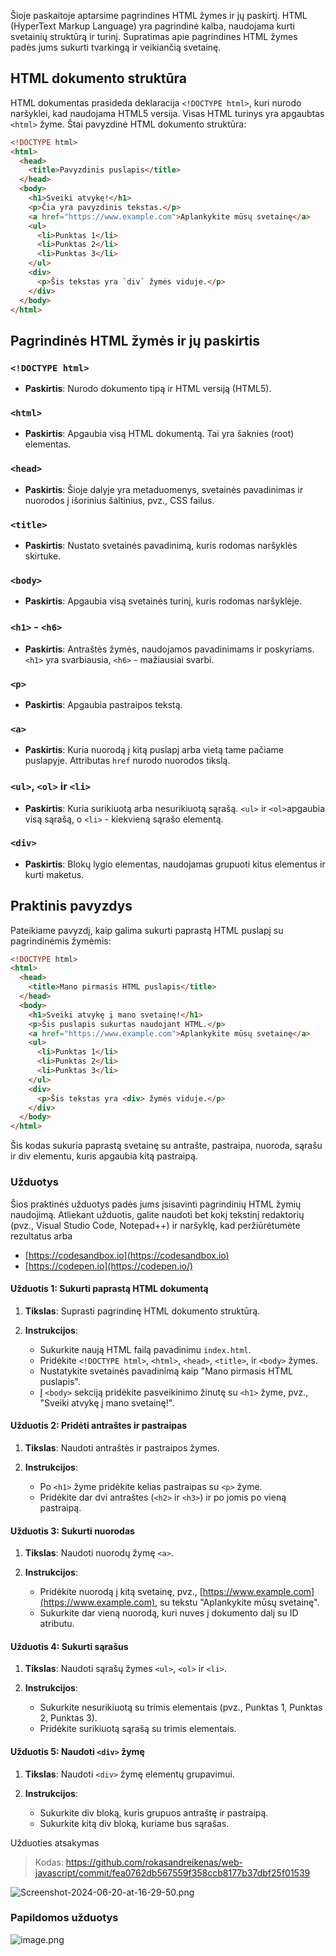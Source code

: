 

Šioje paskaitoje aptarsime pagrindines HTML žymes ir jų paskirtį. HTML (HyperText Markup Language) yra pagrindinė kalba, naudojama kurti svetainių struktūrą ir turinį. Supratimas apie pagrindines HTML žymes padės jums sukurti tvarkingą ir veikiančią svetainę.

## HTML dokumento struktūra

HTML dokumentas prasideda deklaracija `<!DOCTYPE html>`, kuri nurodo naršyklei, kad naudojama HTML5 versija. Visas HTML turinys yra apgaubtas `<html>` žyme. Štai pavyzdinė HTML dokumento struktūra:

```html
<!DOCTYPE html>
<html>
  <head>
    <title>Pavyzdinis puslapis</title>
  </head>
  <body>
    <h1>Sveiki atvykę!</h1>
    <p>Čia yra pavyzdinis tekstas.</p>
    <a href="https://www.example.com">Aplankykite mūsų svetainę</a>
    <ul>
      <li>Punktas 1</li>
      <li>Punktas 2</li>
      <li>Punktas 3</li>
    </ul>
    <div>
      <p>Šis tekstas yra `div` žymės viduje.</p>
    </div>
  </body>
</html>
```

## Pagrindinės HTML žymės ir jų paskirtis

### `<!DOCTYPE html>`

-   **Paskirtis**: Nurodo dokumento tipą ir HTML versiją (HTML5).

### `<html>`

-   **Paskirtis**: Apgaubia visą HTML dokumentą. Tai yra šaknies (root) elementas.

### `<head>`

-   **Paskirtis**: Šioje dalyje yra metaduomenys, svetainės pavadinimas ir nuorodos į išorinius šaltinius, pvz., CSS failus.

### `<title>`

-   **Paskirtis**: Nustato svetainės pavadinimą, kuris rodomas naršyklės skirtuke.

### `<body>`

-   **Paskirtis**: Apgaubia visą svetainės turinį, kuris rodomas naršyklėje.

### `<h1>` - `<h6>`

-   **Paskirtis**: Antraštės žymės, naudojamos pavadinimams ir poskyriams. `<h1>` yra svarbiausia, `<h6>` - mažiausiai svarbi.

### `<p>`

-   **Paskirtis**: Apgaubia pastraipos tekstą.

### `<a>`

-   **Paskirtis**: Kuria nuorodą į kitą puslapį arba vietą tame pačiame puslapyje. Attributas `href` nurodo nuorodos tikslą.

### `<ul>`, `<ol>` ir `<li>`

-   **Paskirtis**: Kuria surikiuotą arba nesurikiuotą sąrašą. `<ul>` ir `<ol>`apgaubia visą sąrašą, o `<li>` - kiekvieną sąrašo elementą.

### `<div>`

-   **Paskirtis**: Blokų lygio elementas, naudojamas grupuoti kitus elementus ir kurti maketus.

## Praktinis pavyzdys

Pateikiame pavyzdį, kaip galima sukurti paprastą HTML puslapį su pagrindinėmis žymėmis:



```html
<!DOCTYPE html>
<html>
  <head>
    <title>Mano pirmasis HTML puslapis</title>
  </head>
  <body>
    <h1>Sveiki atvykę į mano svetainę!</h1>
    <p>Šis puslapis sukurtas naudojant HTML.</p>
    <a href="https://www.example.com">Aplankykite mūsų svetainę</a>
    <ul>
      <li>Punktas 1</li>
      <li>Punktas 2</li>
      <li>Punktas 3</li>
    </ul>
    <div>
      <p>Šis tekstas yra <div> žymės viduje.</p>
    </div>
  </body>
</html>
```

Šis kodas sukuria paprastą svetainę su antrašte, pastraipa, nuoroda, sąrašu ir div elementu, kuris apgaubia kitą pastraipą.

### Užduotys

Šios praktinės užduotys padės jums įsisavinti pagrindinių HTML žymių naudojimą. Atliekant užduotis, galite naudoti bet kokį tekstinį redaktorių (pvz., Visual Studio Code, Notepad++) ir naršyklę, kad peržiūrėtumėte rezultatus arba

 - [https://codesandbox.io](https://codesandbox.io) 
 - [https://codepen.io](https://codepen.io/)

#### Užduotis 1: Sukurti paprastą HTML dokumentą

1.  **Tikslas**: Suprasti pagrindinę HTML dokumento struktūrą.
    
2.  **Instrukcijos**:
    
    -   Sukurkite naują HTML failą pavadinimu `index.html`.
    -   Pridėkite `<!DOCTYPE html>`, `<html>`, `<head>`, `<title>`, ir `<body>` žymes.
    -   Nustatykite svetainės pavadinimą kaip "Mano pirmasis HTML puslapis".
    -   Į `<body>` sekciją pridėkite pasveikinimo žinutę su `<h1>` žyme, pvz., "Sveiki atvykę į mano svetainę!".
    
#### Užduotis 2: Pridėti antraštes ir pastraipas

1.  **Tikslas**: Naudoti antraštės ir pastraipos žymes.
    
2.  **Instrukcijos**:
    
    -   Po `<h1>` žyme pridėkite kelias pastraipas su `<p>` žyme.
    -   Pridėkite dar dvi antraštes (`<h2>` ir `<h3>`) ir po jomis po vieną pastraipą.
    
#### Užduotis 3: Sukurti nuorodas

1.  **Tikslas**: Naudoti nuorodų žymę `<a>`.
    
2.  **Instrukcijos**:
    
    -   Pridėkite nuorodą į kitą svetainę, pvz., [https://www.example.com](https://www.example.com), su tekstu "Aplankykite mūsų svetainę".
    -   Sukurkite dar vieną nuorodą, kuri nuves į dokumento dalį su ID atributu.
    
#### Užduotis 4: Sukurti sąrašus

1.  **Tikslas**: Naudoti sąrašų žymes `<ul>`, `<ol>` ir `<li>`.
    
2.  **Instrukcijos**:
    
    -   Sukurkite nesurikiuotą su trimis elementais (pvz., Punktas 1, Punktas 2, Punktas 3).
    -   Pridėkite surikiuotą sąrašą su trimis elementais.
    

#### Užduotis 5: Naudoti `<div>` žymę

1.  **Tikslas**: Naudoti `<div>` žymę elementų grupavimui.
    
2.  **Instrukcijos**:
    
    -   Sukurkite div bloką, kuris grupuos antraštę ir pastraipą.
    -   Sukurkite kitą div bloką, kuriame bus sąrašas.

Užduoties atsakymas

> Kodas: https://github.com/rokasandreikenas/web-javascript/commit/fea0762db567559f358ccb8177b37dbf25f01539
>
![Screenshot-2024-06-20-at-16-29-50.png](https://i.postimg.cc/WbC60xc2/Screenshot-2024-06-20-at-16-29-50.png)

### Papildomos užduotys

![image.png](https://i.postimg.cc/Gm3zvWnz/image.png)
